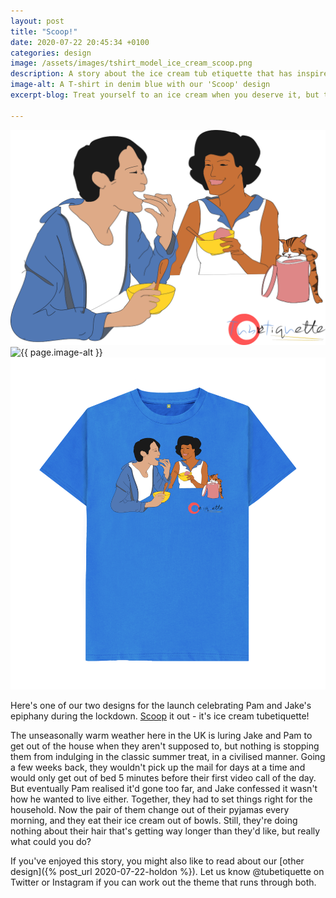 ```yaml
---
layout: post
title: "Scoop!"
date: 2020-07-22 20:45:34 +0100
categories: design
image: /assets/images/tshirt_model_ice_cream_scoop.png
description: A story about the ice cream tub etiquette that has inspired our T-shirt design. Tried but didn't manage to work in any cats. 
image-alt: A T-shirt in denim blue with our 'Scoop' design
excerpt-blog: Treat yourself to an ice cream when you deserve it, but try to resist eating out of the tub... even if you're a cat. 

---
```


<div class="box alt"><div class="row 50% uniform">
    <div class="4u">  
    <span class="image fit grid2">
        <img src="/assets/images/tshirt_design_ice_cream_scoop.png" alt="The 'Scoop' T-shirt design showing a couple enjoying a bowl of ice cream and a kitten licking the tub"/></span>
    </div>   
    <div class="4u">  
    <span class="image fit grid2">
        <img src="{{ page.image }}" alt="{{ page.image-alt }}"/></span>
    </div>
    <div class="4u$">  
    <span class="image fit grid2">
        <img src="/assets/images/tshirt_product_ice_cream_scoop.png" alt="A bright blue T-shirt made of organic cotton, with the 'Scoop' design"/></span>
    </div>
</div></div>

Here's one of our two designs for the launch celebrating Pam and Jake's epiphany during the lockdown. [Scoop](https://tubetiquette.teemill.com/product/scooooop-/) it out - it's ice cream tubetiquette! 

The unseasonally warm weather here in the UK is luring Jake and Pam to get out of the house when they aren't supposed to, but nothing is stopping them from indulging in the classic summer treat, in a civilised manner. Going a few weeks back, they wouldn't pick up the mail for days at a time and would only get out of bed 5 minutes before their first video call of the day. But eventually Pam realised it'd gone too far, and Jake confessed it wasn't how he wanted to live either. Together, they had to set things right for the household. Now the pair of them change out of their pyjamas every morning, and they eat their ice cream out of bowls. Still, they're doing nothing about their hair that's getting way longer than they'd like, but really what could you do? 

If you've enjoyed this story, you might also like to read about our [other design]({% post_url 2020-07-22-holdon %}). Let us know @tubetiquette on Twitter or Instagram if you can work out the theme that runs through both. 
